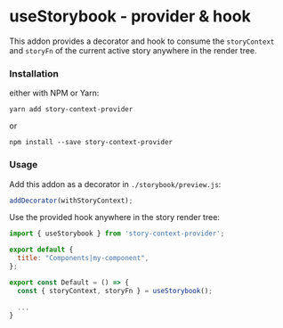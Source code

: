 # useStorybook - provider & hook

This addon provides a decorator and hook to consume the `storyContext` and `storyFn` of the current active story anywhere in the render tree.

### Installation

either with NPM or Yarn:

`yarn add story-context-provider`

or

`npm install --save story-context-provider`

### Usage

Add this addon as a decorator in `./storybook/preview.js`:

```js
addDecorator(withStoryContext);
```

Use the provided hook anywhere in the story render tree:

```jsx
import { useStorybook } from 'story-context-provider';

export default {
  title: "Components|my-component",
};

export const Default = () => {
  const { storyContext, storyFn } = useStorybook();
  
  ...
}
```
